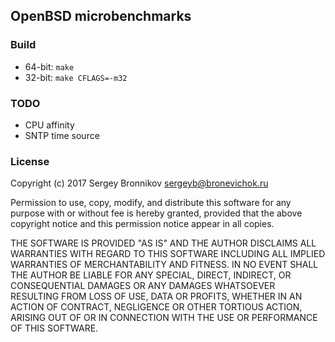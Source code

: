 ## OpenBSD microbenchmarks

### Build

- 64-bit: ```make```
- 32-bit: ```make CFLAGS=-m32```

### TODO

- CPU affinity
- SNTP time source

### License

Copyright (c) 2017 Sergey Bronnikov <sergeyb@bronevichok.ru>

Permission to use, copy, modify, and distribute this software for any
purpose with or without fee is hereby granted, provided that the above
copyright notice and this permission notice appear in all copies.

THE SOFTWARE IS PROVIDED "AS IS" AND THE AUTHOR DISCLAIMS ALL WARRANTIES
WITH REGARD TO THIS SOFTWARE INCLUDING ALL IMPLIED WARRANTIES OF
MERCHANTABILITY AND FITNESS. IN NO EVENT SHALL THE AUTHOR BE LIABLE FOR
ANY SPECIAL, DIRECT, INDIRECT, OR CONSEQUENTIAL DAMAGES OR ANY DAMAGES
WHATSOEVER RESULTING FROM LOSS OF USE, DATA OR PROFITS, WHETHER IN AN
ACTION OF CONTRACT, NEGLIGENCE OR OTHER TORTIOUS ACTION, ARISING OUT OF
OR IN CONNECTION WITH THE USE OR PERFORMANCE OF THIS SOFTWARE.
